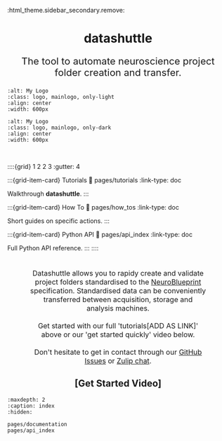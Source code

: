 :html_theme.sidebar_secondary.remove:

<title>[PAGE TITLE] &#8212;datashuttle</title>
<h1 style="text-align: center;"><b>datashuttle</b></h1>

<p style="text-align: center; font-size: 22px;">The tool to automate neuroscience project folder creation and transfer.</p>

```{image} _static/datashuttle-overview-light.png
:alt: My Logo
:class: logo, mainlogo, only-light
:align: center
:width: 600px
```
```{image} _static/datashuttle_figure_machines-dark.png
:alt: My Logo
:class: logo, mainlogo, only-dark
:align: center
:width: 600px
```
<br>


::::{grid} 1 2 2 3
:gutter: 4

:::{grid-item-card} Tutorials
:link: pages/tutorials
:link-type: doc

Walkthrough **datashuttle**.
:::

:::{grid-item-card} How To
:link: pages/how_tos
:link-type: doc

Short guides on specific actions.
:::

:::{grid-item-card} Python API
:link: pages/api_index
:link-type: doc

Full Python API reference.
:::
::::

<p style="text-align: center; font-size: 16px; margin: 0.5cm auto 0.5cm; width: 80%;">
<br>
Datashuttle allows you to rapidy
create and validate project folders standardised to the
<a href="https://neuroblueprint.neuroinformatics.dev/">NeuroBlueprint</a> specification.
Standardised data can be conveniently transferred between
acquisition, storage and analysis machines.
<br><br>
Get started with our full 'tutorials[ADD AS LINK]' above or our 'get started quickly' video below.
<br><br>
Don't hesitate to get in contact through our
<a href="https://github.com/neuroinformatics-unit/datashuttle/issues">GitHub Issues</a>
or
<a href="https://neuroinformatics.zulipchat.com/#narrow/stream/405999-DataShuttle">Zulip chat</a>.
</p>

<h2 style="text-align: center;">[Get Started Video]</h2>


```{toctree}
:maxdepth: 2
:caption: index
:hidden:

pages/documentation
pages/api_index
```
